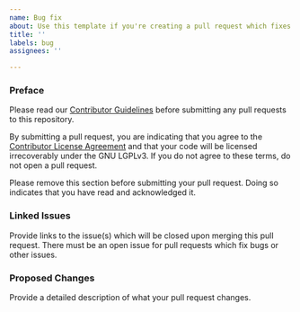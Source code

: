 ```yaml
---
name: Bug fix
about: Use this template if you're creating a pull request which fixes another bug or issue
title: ''
labels: bug
assignees: ''

---
```


### Preface

Please read our [Contributor Guidelines](https://github.com/CaffeineMC/sodium-fabric/blob/1.16.x/next/CONTRIBUTING.md) before
submitting any pull requests to this repository.

By submitting a pull request, you are indicating that you agree to the [Contributor License Agreement](https://github.com/CaffeineMC/sodium-fabric/blob/1.16.x/next/CONTRIBUTING.md#contributor-license-agreement-cla)
and that your code will be licensed irrecoverably under the GNU LGPLv3. If you do not agree to these terms, do not open
a pull request.

Please remove this section before submitting your pull request. Doing so indicates that you have read and acknowledged it.

### Linked Issues
Provide links to the issue(s) which will be closed upon merging this pull request. There must be an open issue for
pull requests which fix bugs or other issues.

### Proposed Changes
Provide a detailed description of what your pull request changes.
